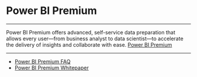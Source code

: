 # Power BI Premium

-----
Power BI Premium offers advanced, self-service data preparation that allows every user—from business analyst to data scientist—to accelerate the delivery of insights and collaborate with ease. [Power BI Premium](https://powerbi.microsoft.com/en-us/power-bi-premium/)

-----


* [Power BI Premium FAQ](https://docs.microsoft.com/en-us/power-bi/service-premium-faq)
* [Power BI Premium Whitepaper](https://go.microsoft.com/fwlink/?LinkId=874413&clcid=0x409)
